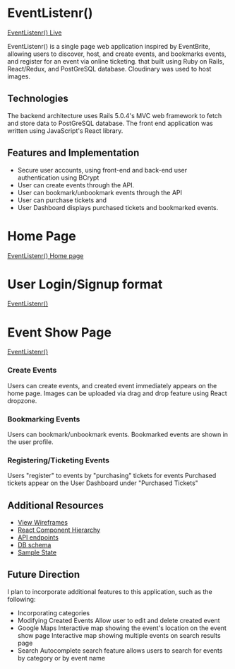 # EventListenr()

[EventListenr() Live](https://eventlistenr.herokuapp.com/)

EventListenr() is a single page web application inspired by EventBrite, allowing users to discover, host, and create events, and bookmarks events, and register for an event via online ticketing. that built using Ruby on Rails, React/Redux, and PostGreSQL database. Cloudinary was used to host images.

## Technologies
The backend architecture uses Rails 5.0.4's MVC web framework to fetch and store data to PostGreSQL database. The front end application was written using JavaScript's React library.


## Features and Implementation
* Secure user accounts, using front-end and back-end user authentication using BCrypt
* User can create events through the API.
* User can bookmark/unbookmark events through the API
* User can purchase tickets and
* User Dashboard displays purchased tickets and bookmarked events.

# Home Page
[EventListenr() Home page](docs/images/homepage_event_index.png)

# User Login/Signup format
[EventListenr()](docs/images/session_form.png)

# Event Show Page
[EventListenr()](docs/images/event_show_page.png)


### Create Events
Users can create events, and created event immediately appears on the home page. Images can be uploaded via drag and drop feature using React dropzone.

### Bookmarking Events
Users can bookmark/unbookmark events. Bookmarked events are shown in the user profile.

### Registering/Ticketing Events
Users "register" to events by "purchasing" tickets for events
Purchased tickets appear on the User Dashboard under "Purchased Tickets"


## Additional Resources
* [View Wireframes](https://github.com/gevuong/EventListenr/tree/master/docs/wireframes)
* [React Component Hierarchy](https://github.com/gevuong/EventListenr/blob/master/docs/component_hierarchy.md)
* [API endpoints](https://github.com/gevuong/EventListenr/blob/master/docs/api-endpoints.md)
* [DB schema](https://github.com/gevuong/EventListenr/blob/master/docs/schema.md)
* [Sample State](https://github.com/gevuong/EventListenr/blob/master/docs/sample-state.md)


## Future Direction
I plan to incorporate additional features to this application, such as the following:
* Incorporating categories
* Modifying Created Events
Allow user to edit and delete created event
* Google Maps
Interactive map showing the event's location on the event show page
Interactive map showing multiple events on search results page
* Search
Autocomplete search feature allows users to search for events by category or by event name
